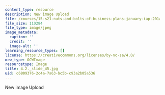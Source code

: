 ```yaml
---
content_type: resource
description: New image Upload
file: /courses/15-s21-nuts-and-bolts-of-business-plans-january-iap-2014/c68093762c4a7a63bc5bc93a2b05a536_4.2._slide_45.jpg
file_size: 110284
file_type: image/jpeg
image_metadata:
  caption: ''
  credit: ''
  image-alt: ''
learning_resource_types: []
license: https://creativecommons.org/licenses/by-nc-sa/4.0/
ocw_type: OCWImage
resourcetype: Image
title: 4.2._slide_45.jpg
uid: c6809376-2c4a-7a63-bc5b-c93a2b05a536
---
```

New image Upload